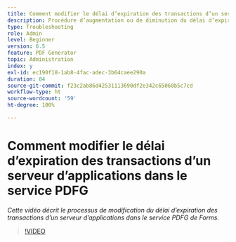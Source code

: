 ```yaml
---
title: Comment modifier le délai d’expiration des transactions d’un serveur d’applications dans le service PDFG
description: Procédure d’augmentation ou de diminution du délai d’expiration des transactions d’un serveur d’applications pour PDF Generator
type: Troubleshooting
role: Admin
level: Beginner
version: 6.5
feature: PDF Generator
topic: Administration
index: y
exl-id: ec190f18-1ab8-4fac-adec-3b64caee290a
duration: 84
source-git-commit: f23c2ab86d42531113690df2e342c65060b5c7cd
workflow-type: ht
source-wordcount: '59'
ht-degree: 100%

---
```


# Comment modifier le délai d’expiration des transactions d’un serveur d’applications dans le service PDFG

*Cette vidéo décrit le processus de modification du délai d’expiration des transactions d’un serveur d’applications dans le service PDFG de Forms.*

>[!VIDEO](https://video.tv.adobe.com/v/335555?quality=12&learn=on)
